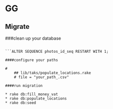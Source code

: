 GG
==

## Migrate

###clean up your database
```delete from categories;

```ALTER SEQUENCE photos_id_seq RESTART WITH 1;

####configure your paths

#
	## lib/taks/populate_locations.rake
    # file = "your_path_.csv"

####run migration

* rake db:fill_money_vat
* rake db:populate_locations 
* rake db:seed
